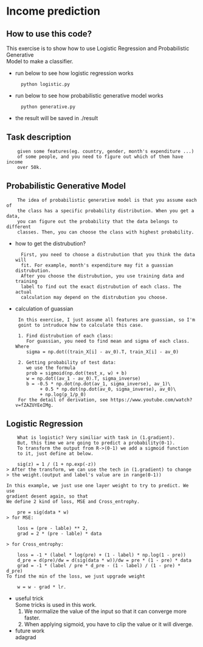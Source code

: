 # Income prediction
## How to use this code?
This exercise is to show how to use Logistic Regression and Probabilistic Generative  
Model to make a classifier.
* run below to see how logistic regression works

        python logistic.py
* run below to see how probabilistic generative model works

        python generative.py
* the result will be saved in ./result

## Task description
        given some features(eg. country, gender, month's expenditure ...)  
        of some people, and you need to figure out which of them have income  
        over 50k.

## Probabilistic Generative Model
        The idea of probabilistic generative model is that you assume each of 
        the class has a specific probability distribution. When you get a data,
        you can figure out the probability that the data belongs to different 
        classes. Then, you can choose the class with highest probability.
* how to get the distrubution?

        First, you need to choose a distrubution that you think the data will
        fit. For example, month's expenditure may fit a guassian distrubution.
        After you choose the distrubution, you use training data and training
        label to find out the exact distrubution of each class. The actual 
        calculation may depend on the distrubution you choose.
        
 * calculation of guassian
 
        In this exercise, I just assume all features are guassian, so I'm  
        goint to intruduce how to calculate this case.
        
        1. Find distrubution of each class:
           For guassian, you need to find mean and sigma of each class. Where
           sigma = np.dot((train_X[i] - av_0).T, train_X[i] - av_0)
           
        2. Getting probability of test data:
           we use the formula
           prob = sigmoid(np.dot(test_x, w) + b)
           w = np.dot((av_1 - av_0).T, sigma_inverse)
           b = -0.5 * np.dot(np.dot(av_1, sigma_inverse), av_1)\
                + 0.5 * np.dot(np.dot(av_0, sigma_inverse), av_0)\
                + np.log(p_1/p_0)
        For the detail of derivation, see https://www.youtube.com/watch?v=fZAZUYEeIMg.

## Logistic Regression
        What is logistic? Very similiar with task in (1.gradient).    
        But, this time we are going to predict a probability(0-1).    
        To transform the output from R->(0-1) we add a sigmoid function   
        to it, just define at below.   
    
        sig(z) = 1 / (1 + np.exp(-z))
    > After the transform, we can use the tech in (1.gradient) to change   
    > the weight.(output and label's value are in range(0-1))
    
    In this example, we just use one layer weight to try to predict. We use     
    gradient desent again, so that      
    We define 2 kind of loss, MSE and Cross_entrophy.   
        
        pre = sig(data * w)    
    > for MSE:    
        
        loss = (pre - lable) ** 2, 
        grad = 2 * (pre - lable) * data 
        
    > for Cross_entrophy:         
        
        loss = -1 * (label * log(pre) + (1 - label) * np.log(1 - pre))
        d_pre = d(pre)/dw = d(sig(data * w))/dw = pre * (1 - pre) * data
        grad = -1 * (label / pre * d_pre - (1 - label) / (1 - pre) * d_pre)
    To find the min of the loss, we just upgrade weight  
    
        w = w - grad * lr.
* useful trick   
    Some tricks is used in this work.  
    1. We normalize the value of the input so that it can converge more faster.  
    2. When applying sigmoid, you have to clip the value or it will diverge.  
* future work    
    adagrad  
